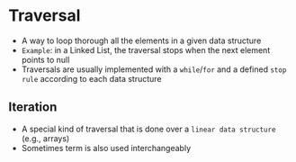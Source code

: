 # Traversal

- A way to loop thorough all the elements in a given data structure
- `Example`: in a Linked List, the traversal stops when the next element points to null
- Traversals are usually implemented with a `while`/`for` and a defined `stop rule` according to each data structure

## Iteration

- A special kind of traversal that is done over a `linear data structure` (e.g., arrays)
- Sometimes term is also used interchangeably

